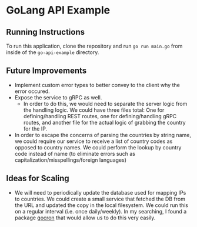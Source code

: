 # GoLang API Example

## Running Instructions
To run this application, clone the repository and run `go run main.go` from inside of the `go-api-example` directory. 

## Future Improvements
* Implement custom error types to better convey to the client why the error occured. 
* Expose the service to gRPC as well. 
    * In order to do this, we would need to separate the server logic from the handling logic. We could have three files total: One for defining/handling REST routes, one for defining/handling gRPC routes, and another file for the actual logic of grabbing the country for the IP. 
* In order to escape the concerns of parsing the countries by string name, we could require our service to receive a list of country codes as opposed to country names. We could perform the lookup by country code instead of name (to eliminate errors such as capitalization/misspellings/foreign languages)

## Ideas for Scaling
* We will need to periodically update the database used for mapping IPs to countries. We could create a small service that fetched the DB from the URL and updated the copy in the local filesystem. We could run this on a regular interval (i.e. once daily/weekly). In my searching, I found a package [gocron](https://github.com/go-co-op/gocron) that would allow us to do this very easily.
